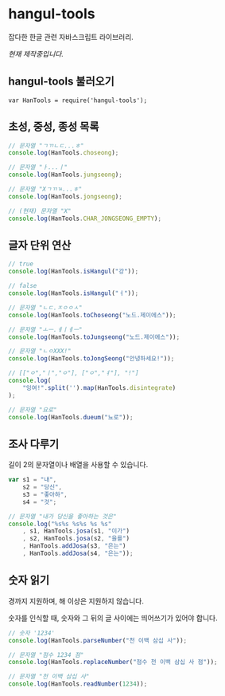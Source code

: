 # hangul-tools
잡다한 한글 관련 자바스크립트 라이브러리.

*현재 제작중입니다.*

## hangul-tools 불러오기
`var HanTools = require('hangul-tools');`

## 초성, 중성, 종성 목록
```js
// 문자열 "ㄱㄲㄴㄷ...ㅎ"
console.log(HanTools.choseong);

// 문자열 "ㅏ...ㅣ"
console.log(HanTools.jungseong);

// 문자열 "Xㄱㄲㄳ...ㅎ"
console.log(HanTools.jongseong);

// (현재) 문자열 "X"
console.log(HanTools.CHAR_JONGSEONG_EMPTY);
```

## 글자 단위 연산
```js
// true
console.log(HanTools.isHangul("강"));

// false
console.log(HanTools.isHangul("ㅓ"));

// 문자열 "ㄴㄷ.ㅈㅇㅇㅅ"
console.log(HanTools.toChoseong("노드.제이에스"));

// 문자열 "ㅗㅡ.ㅔㅣㅔㅡ"
console.log(HanTools.toJungseong("노드.제이에스"));

// 문자열 "ㄴㅇXXX!"
console.log(HanTools.toJongSeong("안녕하세요!"));

// [["ㅇ","ㅣ","ㅇ"], ["ㅇ","ㅕ"], "!"]
console.log(
	"잉여!".split('').map(HanTools.disintegrate)
);

// 문자열 "요로"
console.log(HanTools.dueum("뇨로"));
```

## 조사 다루기
길이 2의 문자열이나 배열을 사용할 수 있습니다.

```js
var s1 = "내",
	s2 = "당신",
	s3 = "좋아하",
	s4 = "것";

// 문자열 "내가 당신을 좋아하는 것은"
console.log("%s%s %s%s %s %s"
	, s1, HanTools.josa(s1, "이가")
	, s2, HanTools.josa(s2, "을를")
	, HanTools.addJosa(s3, "은는")
	, HanTools.addJosa(s4, "은는"));
```

## 숫자 읽기
경까지 지원하며, 해 이상은 지원하지 않습니다.

숫자를 인식할 때, 숫자와 그 뒤의 글 사이에는 띄어쓰기가 있어야 합니다.

```js
// 숫자 '1234'
console.log(HanTools.parseNumber("천 이백 삼십 사"));

// 문자열 "점수 1234 점"
console.log(HanTools.replaceNumber("점수 천 이백 삼십 사 점"));

// 문자열 "천 이백 삼십 사"
console.log(HanTools.readNumber(1234));
```

